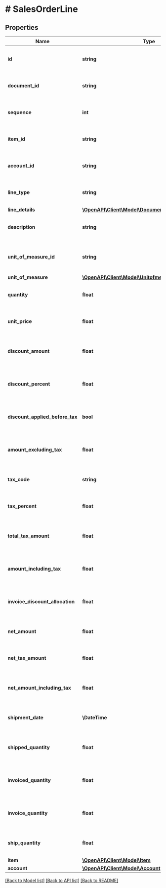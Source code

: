 # # SalesOrderLine

## Properties

Name | Type | Description | Notes
------------ | ------------- | ------------- | -------------
**id** | **string** | (v1.0) The id property for the Dynamics 365 Business Central salesOrderLine entity | [optional]
**document_id** | **string** | (v1.0) The documentId property for the Dynamics 365 Business Central salesOrderLine entity | [optional]
**sequence** | **int** | (v1.0) The sequence property for the Dynamics 365 Business Central salesOrderLine entity | [optional]
**item_id** | **string** | (v1.0) The itemId property for the Dynamics 365 Business Central salesOrderLine entity | [optional]
**account_id** | **string** | (v1.0) The accountId property for the Dynamics 365 Business Central salesOrderLine entity | [optional]
**line_type** | **string** | (v1.0) The lineType property for the Dynamics 365 Business Central salesOrderLine entity | [optional]
**line_details** | [**\OpenAPI\Client\Model\Documentlineobjectdetailstype**](Documentlineobjectdetailstype.md) |  | [optional]
**description** | **string** | (v1.0) The description property for the Dynamics 365 Business Central salesOrderLine entity | [optional]
**unit_of_measure_id** | **string** | (v1.0) The unitOfMeasureId property for the Dynamics 365 Business Central salesOrderLine entity | [optional]
**unit_of_measure** | [**\OpenAPI\Client\Model\Unitofmeasuretype**](Unitofmeasuretype.md) |  | [optional]
**quantity** | **float** | (v1.0) The quantity property for the Dynamics 365 Business Central salesOrderLine entity | [optional]
**unit_price** | **float** | (v1.0) The unitPrice property for the Dynamics 365 Business Central salesOrderLine entity | [optional]
**discount_amount** | **float** | (v1.0) The discountAmount property for the Dynamics 365 Business Central salesOrderLine entity | [optional]
**discount_percent** | **float** | (v1.0) The discountPercent property for the Dynamics 365 Business Central salesOrderLine entity | [optional]
**discount_applied_before_tax** | **bool** | (v1.0) The discountAppliedBeforeTax property for the Dynamics 365 Business Central salesOrderLine entity | [optional]
**amount_excluding_tax** | **float** | (v1.0) The amountExcludingTax property for the Dynamics 365 Business Central salesOrderLine entity | [optional]
**tax_code** | **string** | (v1.0) The taxCode property for the Dynamics 365 Business Central salesOrderLine entity | [optional]
**tax_percent** | **float** | (v1.0) The taxPercent property for the Dynamics 365 Business Central salesOrderLine entity | [optional]
**total_tax_amount** | **float** | (v1.0) The totalTaxAmount property for the Dynamics 365 Business Central salesOrderLine entity | [optional]
**amount_including_tax** | **float** | (v1.0) The amountIncludingTax property for the Dynamics 365 Business Central salesOrderLine entity | [optional]
**invoice_discount_allocation** | **float** | (v1.0) The invoiceDiscountAllocation property for the Dynamics 365 Business Central salesOrderLine entity | [optional]
**net_amount** | **float** | (v1.0) The netAmount property for the Dynamics 365 Business Central salesOrderLine entity | [optional]
**net_tax_amount** | **float** | (v1.0) The netTaxAmount property for the Dynamics 365 Business Central salesOrderLine entity | [optional]
**net_amount_including_tax** | **float** | (v1.0) The netAmountIncludingTax property for the Dynamics 365 Business Central salesOrderLine entity | [optional]
**shipment_date** | **\DateTime** | (v1.0) The shipmentDate property for the Dynamics 365 Business Central salesOrderLine entity | [optional]
**shipped_quantity** | **float** | (v1.0) The shippedQuantity property for the Dynamics 365 Business Central salesOrderLine entity | [optional]
**invoiced_quantity** | **float** | (v1.0) The invoicedQuantity property for the Dynamics 365 Business Central salesOrderLine entity | [optional]
**invoice_quantity** | **float** | (v1.0) The invoiceQuantity property for the Dynamics 365 Business Central salesOrderLine entity | [optional]
**ship_quantity** | **float** | (v1.0) The shipQuantity property for the Dynamics 365 Business Central salesOrderLine entity | [optional]
**item** | [**\OpenAPI\Client\Model\Item**](Item.md) |  | [optional]
**account** | [**\OpenAPI\Client\Model\Account**](Account.md) |  | [optional]

[[Back to Model list]](../../README.md#models) [[Back to API list]](../../README.md#endpoints) [[Back to README]](../../README.md)
